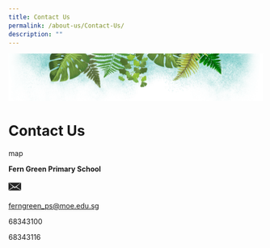 ```yaml
---
title: Contact Us
permalink: /about-us/Contact-Us/
description: ""
---
```

![](/images/Banner.png)

# **Contact Us**

map

**Fern Green Primary School**



<img src="/images/mail.png" style="width:5%">

[ferngreen\_ps@moe.edu.sg](mailto:ferngreen_ps@moe.edu.sg)

68343100

68343116

